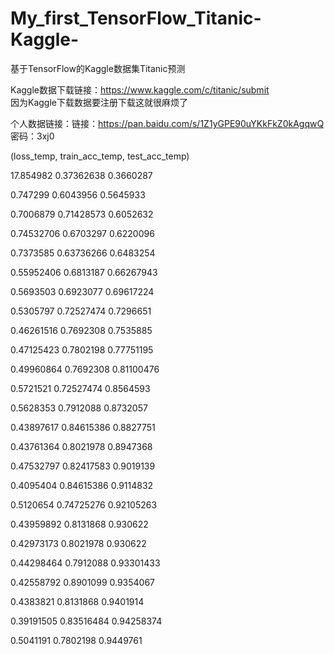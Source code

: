 # My_first_TensorFlow_Titanic-Kaggle-
基于TensorFlow的Kaggle数据集Titanic预测

Kaggle数据下载链接：https://www.kaggle.com/c/titanic/submit  
因为Kaggle下载数据要注册下载这就很麻烦了

个人数据链接：链接：https://pan.baidu.com/s/1Z1yGPE90uYKkFkZ0kAgqwQ 密码：3xj0

(loss_temp, train_acc_temp, test_acc_temp)

17.854982 0.37362638 0.3660287

0.747299 0.6043956 0.5645933

0.7006879 0.71428573 0.6052632

0.74532706 0.6703297 0.6220096

0.7373585 0.63736266 0.6483254

0.55952406 0.6813187 0.66267943

0.5693503 0.6923077 0.69617224

0.5305797 0.72527474 0.7296651

0.46261516 0.7692308 0.7535885

0.47125423 0.7802198 0.77751195

0.49960864 0.7692308 0.81100476

0.5721521 0.72527474 0.8564593

0.5628353 0.7912088 0.8732057

0.43897617 0.84615386 0.8827751

0.43761364 0.8021978 0.8947368

0.47532797 0.82417583 0.9019139

0.4095404 0.84615386 0.9114832

0.5120654 0.74725276 0.92105263

0.43959892 0.8131868 0.930622

0.42973173 0.8021978 0.930622

0.44298464 0.7912088 0.93301433

0.42558792 0.8901099 0.9354067

0.4383821 0.8131868 0.9401914

0.39191505 0.83516484 0.94258374

0.5041191 0.7802198 0.9449761
